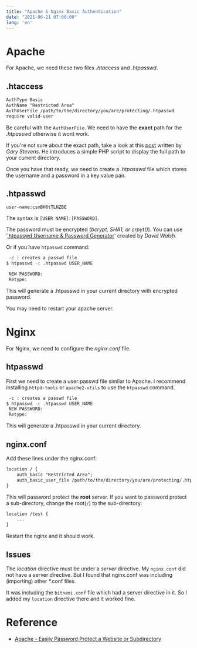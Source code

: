 ```yaml
---
title: "Apache & Nginx Basic Authentication"
date: "2021-06-21 07:00:00"
lang: 'en'
---
```


# Apache

For Apache, we need these two files _.htaccess_ and _.htpasswd_.

## .htaccess

```txt
AuthType Basic  
AuthName "Restricted Area"  
AuthUserFile /path/to/the/directory/you/are/protecting/.htpasswd  
require valid-user
```
Be careful with the `AuthUserFile`. We need to have the **exact** path for the _.htpasswd_ otherwise it wont work.


If you're not sure about the exact path, take a look at this [post](https://hostingcanada.org/full-path-to-file-using-php) written by _Gary Stevens_. He introduces a simple PHP script to display the full path to your current directory.


Once you have that ready, we need to create a _.htpasswd_ file which stores the username and a password in a key:value pair.

## .htpasswd
```text
user-name:csmBH6tTLNZBE
```

The syntax is `[USER NAME]:[PASSWORD]`.


The password must be encrypted (_bcrypt, SHA1, or crpyt()_). You can use '[.htpasswd Username & Password Generator](https://davidwalsh.name/web-development-tools)' created by _David Walsh_. 

Or if you have `htpasswd` command:
```sh
 -c : creates a passwd file
$ htpasswd -c .htpasswd USER_NAME

 NEW PASSWORD: 
 Retype: 
```

This will generate a .htpasswd in your current directory with encrypted password.


You may need to restart your apache server.

# Nginx
For Nginx, we need to configure the _nginx.conf_ file.

## htpasswd

First we need to create a user:passwd file similar to Apache. I recommend installing `httpd-tools` or `apache2-utils` to use the `htpasswd` command.

```sh
 -c : creates a passwd file
$ htpasswd -c .htpasswd USER_NAME
 NEW PASSWORD: 
 Retype: 
```


This will generate a .htpasswd in your current directory.

## nginx.conf

Add these lines under the nginx.conf:
```txt
location / {
    auth_basic "Restricted Area";
    auth_basic_user_file /path/to/the/directory/you/are/protecting/.htpasswd;
}
```


This will password protect the **root** server. If you want to password protect a sub-directory, change the root(`/`) to the sub-directory:
```txt
location /test { 
    ...
}
```


Restart the nginx and it should work.

## Issues

The _location_ directive must be under a _server_ directive. My `nginx.conf` did not have a server directive. But I found that nginx.conf was including (importing) other *.conf files.


It was including the `bitnami.conf` file which had a server directive in it. So I added my `location` directive there and it worked fine.


# Reference
- [Apache - Easily Password Protect a Website or Subdirectory](https://css-tricks.com/easily-password-protect-a-website-or-subdirectory/)